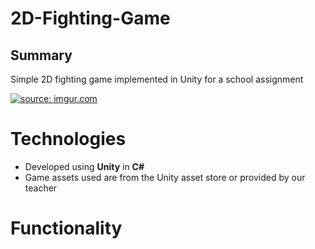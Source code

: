 # 2D-Fighting-Game

## Summary

 Simple 2D fighting game implemented in Unity for a school assignment
 
<a href="https://imgur.com/ml1MLDe"><img src="https://i.imgur.com/BAwj9OE.gif" title="source: imgur.com" /></a>

# Technologies

- Developed using **Unity** in **C#**
- Game assets used are from the Unity asset store or provided by our teacher

# Functionality


<!--stackedit_data:
eyJoaXN0b3J5IjpbMjE0MDMyNTE4NCwtNTQwNTI3NzY0XX0=
-->